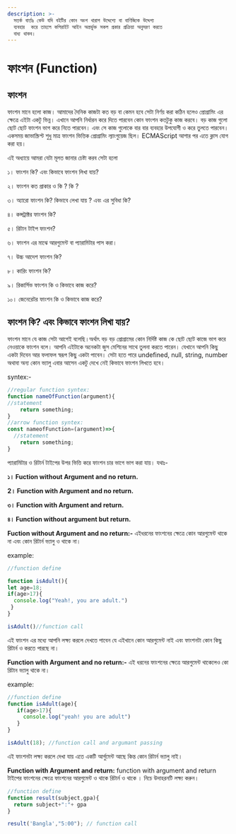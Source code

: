 ```yaml
---
description: >-
  সতর্ক বার্তাঃ কেউ যদি বইটির কোন অংশ খারাপ উদ্দেশ্যে বা বাণিজ্যিক উদ্দেশ্য
  ব্যবহার  করে তাহলে কপিরাইট আইন অন্তর্ভুক্ত সকল প্রকার প্রক্রিয়া অনুসরণ করতে
  বাধ্য থাকব।
---
```


# ফাংশন (Function)

## ফাংশন

ফাংশন মানে হলো কাজ। আমাদের দৈনিক কাজটা কত বড় বা কেমন হবে সেটা নির্ণয় করা কঠিন হলেও প্রোগ্রামিং এর ক্ষেত্রে এইটা একটু ভিন্ন।  এখানে আপনি নির্ধারন করে দিতে পারবেন কোন ফাংশন কতটুকু কাজ করবে। বড় কাজ গুলো ছোট ছোট ফাংশন ভাগ করে নিতে পারবেন।  এবং সে কাজ গুলোকে বার বার ব্যবহার উপযোগী ও করে তুলতে পারবেন। একসময় জাভাস্ক্রিপ্ট শুধু মাত্র ফাংশন ভিত্তিক প্রোগ্রামিং ল্যাংগুয়েজ ছিল। ECMAScript আশার পর এতে ক্লাস যোগ করা হয়।&#x20;

এই অধ্যায়ে আমরা যেটা মূলত জানার চেষ্টা করব সেটা হলো

১। ফাংশন কি? এবং কিভাবে ফাংশন লিখা যায়?

২। ফাংশন কত প্রাকার ও কি ? কি ?

৩। অ্যারো ফাংশন কি? কিভাবে লেখা যায় ? এবং এর সুবিধা কি?

৪। কন্সট্রাক্টর ফাংশন কি?

৫। রিটান টাইপ ফাংশন?

৬। ফাংশন এর মাঝে আরগুমেন্ট বা প্যারামিটার পাস করা।

৭। উচ্চ আদেশ ফাংশন কি?

৮। কারিং ফাংশন কি?&#x20;

৯। রিকার্সিভ ফাংশন কি ও কিভাবে কাজ করে?&#x20;

১০। জেনেরেটর ফাংশন কি ও কিভাবে কাজ করে?&#x20;

## ফাংশন কি? এবং কিভাবে ফাংশন লিখা যায়?

ফাংশন মানে যে কাজ সেটা আগেই বলেছি।অর্থাৎ বড় বড় প্রোগ্রামের কোন নির্দিষ্ট কাজ কে ছোট ছোট কাজে ভাগ করে নেওয়াকে ফাংশন বলে। আপনি এইটাকে অনেকটা জুস মেশিনের সাথে তুলনা করতে পারেন। যেখানে আপনি কিছু একটা দিবেন আর ফলাফল স্বরূপ কিছু একটা পাবেন। সেটা হতে পারে undefined, null, string, number অথাবা অন্য কোন ভ্যালু এবার আসেন একটু দেখে নেই কিভাবে ফাংশন লিখতে হবে।

syntex:-

```javascript
//regular function syntex:
function nameOfFunction(argument){
//statement
    return something;
}
//arrow function syntex:
const nameofFunction=(argument)=>{
  //statement
    return something;
}
```

প্যারামিটার ও রিটার্ন টাইপের উপর ভিত্তি করে ফাংশন চার ভাগে ভাগ করা যায়। যথাঃ-

**১। Fuction without Argument and no return.**

**2। Function with Argument and no return.**

**৩। Function with Argument and return.**

**৪। Function without argument but return.**

**Fuction without Argument and no return:-** এইধরনের ফাংশনের ক্ষেত্রে কোন আরগুমেন্ট থাকে না এবং কোন রিটার্ন ভ্যালু ও থাকে না।

example:

```javascript
//function define

function isAdult(){
let age=18;
if(age>17){
  console.log("Yeah!, you are adult.")
 }
}

isAdult()//function call
```

এই ফাংশন এর মধ্যে আপনি লক্ষ্য করলে দেখতে পাবেন যে এইখানে কোন আরগুমেন্ট নাই এবং ফাংশনটা কোন কিছু রিটার্ন ও করতে পারছে না।

**Function with Argument and no return:-** এই ধরনের ফাংশনের ক্ষেত্রে আরগুমেন্ট থাকেলেও কো রিটান ভ্যালু থাকে না।

example:

```javascript
//function define
function isAdult(age){
   if(age>17){
     console.log("yeah! you are adult")
   }
}

isAdult(18); //function call and argumant passing
```

এই ফাংশনটা লক্ষ্য করলে দেখা যায় এতে একটি আর্গুমেন্ট আছে কিন্ত কোন রিটার্ন ভ্যালু নাই।

**Function with Argument and return:** function with argument and return টাইপের ফাংশনের ক্ষেত্রে ফাংশনের আরগুমেন্ট ও থাকে রিটার্ন ও থাকে । নিচে উদাহরনটি লক্ষ্য করুন।

```javascript
//function define 
function result(subject,gpa){
  return subject+":"+ gpa
}

result('Bangla',"5:00"); // function call


```
